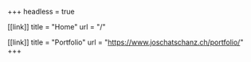 +++
headless = true

[[link]]
title = "Home"
url = "/"

[[link]]
title = "Portfolio"
url = "https://www.joschatschanz.ch/portfolio/"
+++
